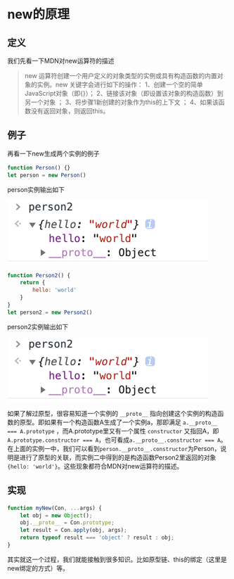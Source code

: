 # new的原理



## 定义

我们先看一下MDN对new运算符的描述

> new 运算符创建一个用户定义的对象类型的实例或具有构造函数的内置对象的实例。new 关键字会进行如下的操作：
> 1、创建一个空的简单JavaScript对象（即{}）；
> 2、链接该对象（即设置该对象的构造函数）到另一个对象 ；
> 3、将步骤1新创建的对象作为this的上下文 ；
> 4、如果该函数没有返回对象，则返回this。



## 例子

再看一下new生成两个实例的例子

``` javascript
function Person() {}
let person = new Person()
```

person实例输出如下

![person console](../shortcut/js/new/2.png)



``` javascript
function Person2() {
    return {
        hello: 'world'
    }
}
let person2 = new Person2()
```

person2实例输出如下

![person2 console](../shortcut/js/new/2.png)



如果了解过原型，很容易知道一个实例的 `__proto__` 指向创建这个实例的构造函数的原型。即如果有一个构造函数A生成了一个实例a，那即满足 `a.__proto__ === A.prototype` ，而A.prototype里又有一个属性 `constructor` 又指回A，即`A.prototype.constructor === A`，也可看成`a.__proto__.constructor === A`。
在上面的实例一中，我们可以看到`person.__proto__.constructor`为Person，说明是进行了原型的关联，而实例二中得到的是构造函数Person2里返回的对象`{hello: 'world'}`。这些现象都符合MDN对new运算符的描述。

## 实现

``` javascript
function myNew(Con, ...args) {
    let obj = new Object();
    obj.__proto__ = Con.prototype;
    let result = Con.apply(obj, args);
    return typeof result === 'object' ? result : obj;
}
```

其实就这一个过程，我们就能接触到很多知识。比如原型链、this的绑定（这里是new绑定的方式）等。

